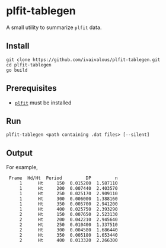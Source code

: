 # plfit-tablegen

A small utility to summarize `plfit` data.

## Install

```
git clone https://github.com/ivaivalous/plfit-tablegen.git
cd plfit-tablegen
go build
```

## Prerequisites
 - [`plfit`](https://pypi.org/project/plfit/) must be installed


## Run

```
plfit-tablegen <path containing .dat files> [--silent]
```

## Output

For example,

```
 Frame  Hd/Ht  Period         DP         n
     1      Ht     150  0.015200  1.587110
     1      Ht     200  0.007440  2.403570
     1      Ht     250  0.025170  2.909110
     1      Ht     300  0.006000  1.388160
     1      Ht     350  0.005700  2.941200
     1      Ht     400  0.025750  2.393290
     2      Ht     150  0.007650  2.523130
     2      Ht     200  0.042210  2.945640
     2      Ht     250  0.010400  1.337510
     2      Ht     300  0.004580  1.686440
     2      Ht     350  0.005180  1.653440
     2      Ht     400  0.013320  2.266300
```
